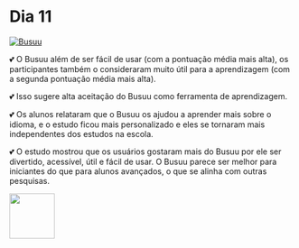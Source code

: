 # Dia 11

[![Busuu](https://img.shields.io/badge/Busuu-Idiomas-blue.svg)](https://www.busuu.com/)


💕 O Busuu além de ser fácil de usar (com a pontuação média mais alta), os participantes também o consideraram muito útil para a aprendizagem (com a segunda pontuação média mais alta). 

💕 Isso sugere alta aceitação do Busuu como ferramenta de aprendizagem.

💕 Os alunos relataram que o Busuu os ajudou a aprender mais sobre o idioma, e o estudo ficou mais personalizado e eles se tornaram mais independentes dos estudos na escola. 

💕 O estudo mostrou que os usuários gostaram mais do Busuu por ele ser divertido, acessível, útil e fácil de usar. O Busuu parece ser melhor para iniciantes do que para alunos avançados, o que se alinha com outras pesquisas.


<img src="https://github.com/DeiseFreire/Alunos_EFL_e_aplicativo_Busuu_avaliacao_TAM/assets/51007898/71548203-4173-4707-b980-ed8c10bf2540" 
min-width="80px" 
max-width="80px" 
width="80px" 
align="center"> 
